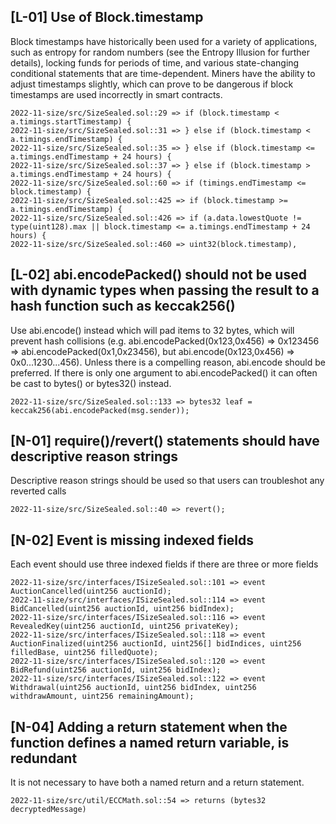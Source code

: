 ## [L-01] Use of Block.timestamp

Block timestamps have historically been used for a variety of applications, such as entropy for random numbers (see the Entropy Illusion for further details), locking funds for periods of time, and various state-changing conditional statements that are time-dependent. Miners have the ability to adjust timestamps slightly, which can prove to be dangerous if block timestamps are used incorrectly in smart contracts.

```
2022-11-size/src/SizeSealed.sol::29 => if (block.timestamp < a.timings.startTimestamp) {
2022-11-size/src/SizeSealed.sol::31 => } else if (block.timestamp < a.timings.endTimestamp) {
2022-11-size/src/SizeSealed.sol::35 => } else if (block.timestamp <= a.timings.endTimestamp + 24 hours) {
2022-11-size/src/SizeSealed.sol::37 => } else if (block.timestamp > a.timings.endTimestamp + 24 hours) {
2022-11-size/src/SizeSealed.sol::60 => if (timings.endTimestamp <= block.timestamp) {
2022-11-size/src/SizeSealed.sol::425 => if (block.timestamp >= a.timings.endTimestamp) {
2022-11-size/src/SizeSealed.sol::426 => if (a.data.lowestQuote != type(uint128).max || block.timestamp <= a.timings.endTimestamp + 24 hours) {
2022-11-size/src/SizeSealed.sol::460 => uint32(block.timestamp),
```

## [L-02] abi.encodePacked() should not be used with dynamic types when passing the result to a hash function such as keccak256()

Use abi.encode() instead which will pad items to 32 bytes, which will prevent hash collisions (e.g. abi.encodePacked(0x123,0x456) => 0x123456 => abi.encodePacked(0x1,0x23456), but abi.encode(0x123,0x456) => 0x0...1230...456). Unless there is a compelling reason, abi.encode should be preferred. If there is only one argument to abi.encodePacked() it can often be cast to bytes() or bytes32() instead.

```
2022-11-size/src/SizeSealed.sol::133 => bytes32 leaf = keccak256(abi.encodePacked(msg.sender));
```

## [N-01] require()/revert() statements should have descriptive reason strings

Descriptive reason strings should be used so that users can troubleshot any reverted calls

```
2022-11-size/src/SizeSealed.sol::40 => revert();
```

## [N-02] Event is missing indexed fields

Each event should use three indexed fields if there are three or more fields

```
2022-11-size/src/interfaces/ISizeSealed.sol::101 => event AuctionCancelled(uint256 auctionId);
2022-11-size/src/interfaces/ISizeSealed.sol::114 => event BidCancelled(uint256 auctionId, uint256 bidIndex);
2022-11-size/src/interfaces/ISizeSealed.sol::116 => event RevealedKey(uint256 auctionId, uint256 privateKey);
2022-11-size/src/interfaces/ISizeSealed.sol::118 => event AuctionFinalized(uint256 auctionId, uint256[] bidIndices, uint256 filledBase, uint256 filledQuote);
2022-11-size/src/interfaces/ISizeSealed.sol::120 => event BidRefund(uint256 auctionId, uint256 bidIndex);
2022-11-size/src/interfaces/ISizeSealed.sol::122 => event Withdrawal(uint256 auctionId, uint256 bidIndex, uint256 withdrawAmount, uint256 remainingAmount);
```

## [N-04] Adding a return statement when the function defines a named return variable, is redundant

It is not necessary to have both a named return and a return statement.

```
2022-11-size/src/util/ECCMath.sol::54 => returns (bytes32 decryptedMessage)
```
